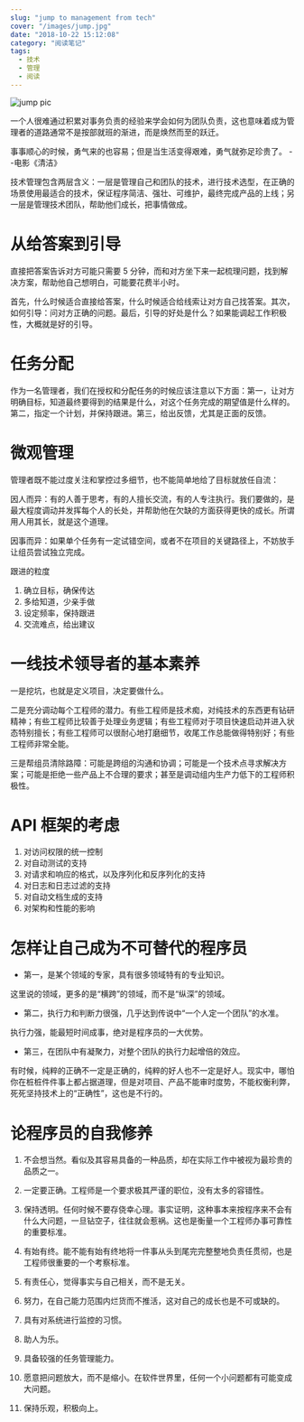 ```yaml
---
slug: "jump to management from tech"
cover: "/images/jump.jpg"
date: "2018-10-22 15:12:08"
category: "阅读笔记"
tags:
  - 技术
  - 管理
  - 阅读
---
```


![jump pic](/images/jump.jpg)

一个人很难通过积累对事务负责的经验来学会如何为团队负责，这也意味着成为管理者的道路通常不是按部就班的渐进，而是焕然而至的跃迁。

事事顺心的时候，勇气来的也容易；但是当生活变得艰难，勇气就弥足珍贵了。 --电影《清洁》

技术管理包含两层含义：一层是管理自己和团队的技术，进行技术选型，在正确的场景使用最适合的技术，保证程序简洁、强壮、可维护，最终完成产品的上线；另一层是管理技术团队，帮助他们成长，把事情做成。

# 从给答案到引导

直接把答案告诉对方可能只需要 5 分钟，而和对方坐下来一起梳理问题，找到解决方案，帮助他自己想明白，可能要花费半小时。

首先，什么时候适合直接给答案，什么时候适合给线索让对方自己找答案。其次，如何引导：问对方正确的问题。最后，引导的好处是什么？如果能调起工作积极性，大概就是好的引导。

# 任务分配

作为一名管理者，我们在授权和分配任务的时候应该注意以下方面：第一，让对方明确目标，知道最终要得到的结果是什么，对这个任务完成的期望值是什么样的。第二，指定一个计划，并保持跟进。第三，给出反馈，尤其是正面的反馈。

# 微观管理

管理者既不能过度关注和掌控过多细节，也不能简单地给了目标就放任自流：

因人而异：有的人善于思考，有的人擅长交流，有的人专注执行。我们要做的，是最大程度调动并发挥每个人的长处，并帮助他在欠缺的方面获得更快的成长。所谓用人用其长，就是这个道理。

因事而异：如果单个任务有一定试错空间，或者不在项目的关键路径上，不妨放手让组员尝试独立完成。

跟进的粒度

1. 确立目标，确保传达
2. 多给知道，少亲手做
3. 设定频率，保持跟进
4. 交流难点，给出建议

# 一线技术领导者的基本素养

一是挖坑，也就是定义项目，决定要做什么。

二是充分调动每个工程师的潜力。有些工程师是技术痴，对纯技术的东西更有钻研精神；有些工程师比较善于处理业务逻辑；有些工程师对于项目快速启动并进入状态特别擅长；有些工程师可以很耐心地打磨细节，收尾工作总能做得特别好；有些工程师非常全能。

三是帮组员清除路障：可能是跨组的沟通和协调；可能是一个技术点寻求解决方案；可能是拒绝一些产品上不合理的要求；甚至是调动组内生产力低下的工程师积极性。

# API 框架的考虑

1. 对访问权限的统一控制
2. 对自动测试的支持
3. 对请求和响应的格式，以及序列化和反序列化的支持
4. 对日志和日志过滤的支持
5. 对自动文档生成的支持
6. 对架构和性能的影响

# 怎样让自己成为不可替代的程序员

- 第一，是某个领域的专家，具有很多领域特有的专业知识。

这里说的领域，更多的是“横跨”的领域，而不是“纵深”的领域。

- 第二，执行力和判断力很强，几乎达到传说中“一个人定一个团队”的水准。

执行力强，能最短时间成事，绝对是程序员的一大优势。

- 第三，在团队中有凝聚力，对整个团队的执行力起增倍的效应。

有时候，纯粹的正确不一定是正确的，纯粹的好人也不一定是好人。现实中，哪怕你在桩桩件件事上都占据道理，但是对项目、产品不能审时度势，不能权衡利弊，死死坚持技术上的“正确性”，这也是不行的。

# 论程序员的自我修养

1. 不会想当然。看似及其容易具备的一种品质，却在实际工作中被视为最珍贵的品质之一。

2. 一定要正确。工程师是一个要求极其严谨的职位，没有太多的容错性。

3. 保持透明。任何时候不要存侥幸心理。事实证明，这种事本来按程序来不会有什么大问题，一旦钻空子，往往就会惹祸。这也是衡量一个工程师办事可靠性的重要标准。

4. 有始有终。能不能有始有终地将一件事从头到尾完完整整地负责任贯彻，也是工程师很重要的一个考察标准。

5. 有责任心，觉得事实与自己相关，而不是无关。

6. 努力，在自己能力范围内烂货而不推活，这对自己的成长也是不可或缺的。

7. 具有对系统进行监控的习惯。

8. 助人为乐。

9. 具备较强的任务管理能力。

10. 愿意把问题放大，而不是缩小。在软件世界里，任何一个小问题都有可能变成大问题。

11. 保持乐观，积极向上。
